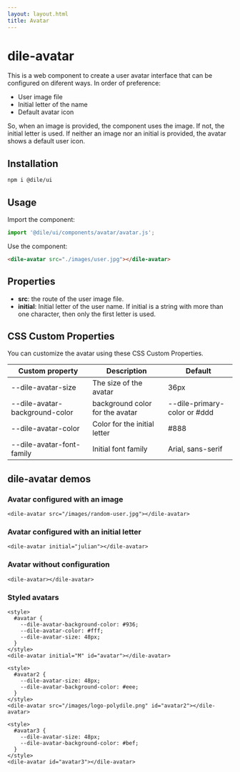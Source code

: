 ```yaml
---
layout: layout.html
title: Avatar
---
```


# dile-avatar

This is a web component to create a user avatar interface that can be configured on diferent ways. In order of preference:

- User image file 
- Initial letter of the name
- Default avatar icon

So, when an image is provided, the component uses the image. If not, the initial letter is used. If neither an image nor an initial is provided, the avatar shows a default user icon.

## Installation
```bash
npm i @dile/ui
```

## Usage

Import the component:

```javascript
import '@dile/ui/components/avatar/avatar.js';
```

Use the component:

```html
<dile-avatar src="./images/user.jpg"></dile-avatar>
```

## Properties

- **src**: the route of the user image file.
- **initial**: Initial letter of the user name. If initial is a string with more than one character, then only the first letter is used.

## CSS Custom Properties

You can customize the avatar using these CSS Custom Properties.

Custom property | Description | Default
----------------|-------------|---------
--dile-avatar-size | The size of the avatar | 36px
--dile-avatar-background-color | background color for the avatar | --dile-primary-color or #ddd
--dile-avatar-color | Color for the initial letter | #888
--dile-avatar-font-family | Initial font family | Arial, sans-serif


## dile-avatar demos

### Avatar configured with an image

```html:preview
<dile-avatar src="/images/random-user.jpg"></dile-avatar>
```

### Avatar configured with an initial letter

```html:preview
<dile-avatar initial="julian"></dile-avatar>
```

### Avatar without configuration

```html:preview
<dile-avatar></dile-avatar>
```

### Styled avatars

```html:preview
<style>
  #avatar {
    --dile-avatar-background-color: #936;
    --dile-avatar-color: #fff;
    --dile-avatar-size: 48px;
  }
</style>
<dile-avatar initial="M" id="avatar"></dile-avatar>

<style>
  #avatar2 {
    --dile-avatar-size: 48px;
    --dile-avatar-background-color: #eee;
  }
</style>
<dile-avatar src="/images/logo-polydile.png" id="avatar2"></dile-avatar>

<style>
  #avatar3 {
    --dile-avatar-size: 48px;
    --dile-avatar-background-color: #bef;
  }
</style>
<dile-avatar id="avatar3"></dile-avatar>
```
